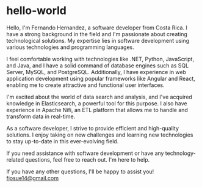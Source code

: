 # hello-world

Hello, I'm Fernando Hernandez, a software developer from Costa Rica. I have a strong background in the field and I'm passionate about creating technological solutions. My expertise lies in software development using various technologies and programming languages.

I feel comfortable working with technologies like .NET, Python, JavaScript, and Java, and I have a solid command of database engines such as SQL Server, MySQL, and PostgreSQL. Additionally, I have experience in web application development using popular frameworks like Angular and React, enabling me to create attractive and functional user interfaces.

I'm excited about the world of data search and analysis, and I've acquired knowledge in Elasticsearch, a powerful tool for this purpose. I also have experience in Apache Nifi, an ETL platform that allows me to handle and transform data in real-time.

As a software developer, I strive to provide efficient and high-quality solutions. I enjoy taking on new challenges and learning new technologies to stay up-to-date in this ever-evolving field.

If you need assistance with software development or have any technology-related questions, feel free to reach out. I'm here to help.

If you have any other questions, I'll be happy to assist you!
fjosue14@gmail.com

